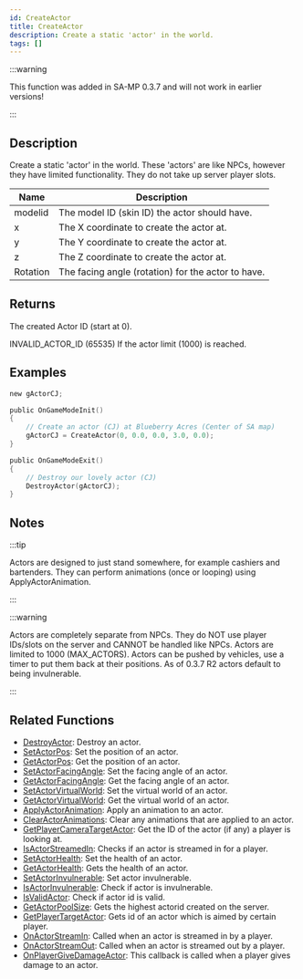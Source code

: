 ```yaml
---
id: CreateActor
title: CreateActor
description: Create a static 'actor' in the world.
tags: []
---
```


:::warning

This function was added in SA-MP 0.3.7 and will not work in earlier versions!

:::

## Description

Create a static 'actor' in the world. These 'actors' are like NPCs, however they have limited functionality. They do not take up server player slots.

| Name     | Description                                        |
| -------- | -------------------------------------------------- |
| modelid  | The model ID (skin ID) the actor should have.      |
| x        | The X coordinate to create the actor at.           |
| y        | The Y coordinate to create the actor at.           |
| z        | The Z coordinate to create the actor at.           |
| Rotation | The facing angle (rotation) for the actor to have. |

## Returns

The created Actor ID (start at 0).

INVALID_ACTOR_ID (65535) If the actor limit (1000) is reached.

## Examples

```c
new gActorCJ;

public OnGameModeInit()
{
    // Create an actor (CJ) at Blueberry Acres (Center of SA map)
    gActorCJ = CreateActor(0, 0.0, 0.0, 3.0, 0.0);
}

public OnGameModeExit()
{
    // Destroy our lovely actor (CJ)
    DestroyActor(gActorCJ);
}
```

## Notes

:::tip

Actors are designed to just stand somewhere, for example cashiers and bartenders. They can perform animations (once or looping) using ApplyActorAnimation.

:::

:::warning

Actors are completely separate from NPCs. They do NOT use player IDs/slots on the server and CANNOT be handled like NPCs. Actors are limited to 1000 (MAX_ACTORS). Actors can be pushed by vehicles, use a timer to put them back at their positions. As of 0.3.7 R2 actors default to being invulnerable.

:::

## Related Functions

- [DestroyActor](DestroyActor): Destroy an actor.
- [SetActorPos](SetActorPos): Set the position of an actor.
- [GetActorPos](GetActorPos): Get the position of an actor.
- [SetActorFacingAngle](SetActorFacingAngle): Set the facing angle of an actor.
- [GetActorFacingAngle](GetActorFacingAngle): Get the facing angle of an actor.
- [SetActorVirtualWorld](SetActorVirtualWorld): Set the virtual world of an actor.
- [GetActorVirtualWorld](GetActorVirtualWorld): Get the virtual world of an actor.
- [ApplyActorAnimation](ApplyActorAnimation): Apply an animation to an actor.
- [ClearActorAnimations](ClearActorAnimations): Clear any animations that are applied to an actor.
- [GetPlayerCameraTargetActor](GetPlayerCameraTargetActor): Get the ID of the actor (if any) a player is looking at.
- [IsActorStreamedIn](IsActorStreamedIn): Checks if an actor is streamed in for a player.
- [SetActorHealth](SetActorHealth): Set the health of an actor.
- [GetActorHealth](GetActorHealth): Gets the health of an actor.
- [SetActorInvulnerable](SetActorInvulnerable): Set actor invulnerable.
- [IsActorInvulnerable](IsActorInvulnerable): Check if actor is invulnerable.
- [IsValidActor](IsValidActor): Check if actor id is valid.
- [GetActorPoolSize](GetActorPoolSize): Gets the highest actorid created on the server.
- [GetPlayerTargetActor](GetPlayerTargetActor): Gets id of an actor which is aimed by certain player.
- [OnActorStreamIn](../callbacks/OnActorStreamIn): Called when an actor is streamed in by a player.
- [OnActorStreamOut](../callbacks/OnActorStreamOut): Called when an actor is streamed out by a player.
- [OnPlayerGiveDamageActor](../callbacks/OnPlayerGiveDamageActor): This callback is called when a player gives damage to an actor.
